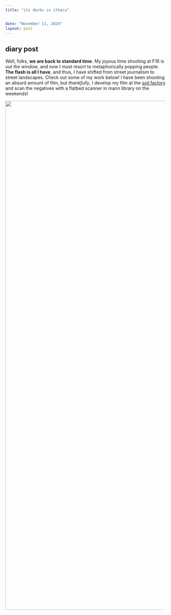 ```yaml
---
title: "its darks in ithaca"


date: "November 11, 2024"
layout: post
---
```


<script src="{{ site.url }}{{ site.baseurl }}/knitr_files/dark_in_ithaca_files/header-attrs-2.29/header-attrs.js"></script>

<section class="main-content">
<div id="diary-post" class="section level1">
<h1>diary post</h1>
<p>Well, folks, <strong>we are back to standard time</strong>. My joyous
time shooting at F16 is <em>out the window</em>, and now I must resort
to metaphorically popping people. <strong>The flash is all I
have</strong>, and thus, I have shifted from street journalism to street
landscapes. Check out some of my work below! I have been shooting an
absurd amount of film, but <em>thankfully</em>, I develop my film at the
<a href="https://www.thesoilfactory.org/">soil factory</a> and scan the
negatives with a flatbed scanner in mann library on the weekends!</p>
<p align="center">
<a data-flickr-embed="true" data-header="true" href="https://www.flickr.com/photos/201353265@N04/albums/72177720321891024" title="bearings are here"><img src="https://live.staticflickr.com/65535/54134388865_e4097b3573_h.jpg" width="1200" height="1600" alt="bearings are here"/></a>
<script async src="//embedr.flickr.com/assets/client-code.js" charset="utf-8"></script>
</p>
</div>
</section>
